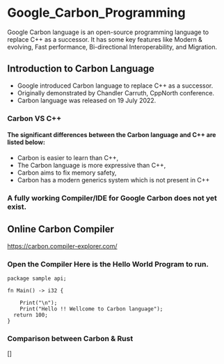 # Google_Carbon_Programming
Google Carbon language is an open-source programming language to replace C++ as a successor. It has some key features like Modern &amp; evolving, Fast performance, Bi-directional Interoperability, and Migration.

## Introduction to Carbon Language 
- Google introduced Carbon language to replace C++ as a successor.
- Originally demonstrated by Chandler Carruth, CppNorth conference.
- Carbon language was released on 19 July 2022.

### Carbon VS C++
#### The significant differences between the Carbon language and C++ are listed below:
- Carbon is easier to learn than C++,
- The Carbon language is more expressive than C++,
- Carbon aims to fix memory safety,
- Carbon has a modern generics system which is not present in C++

### A fully working Compiler/IDE for Google Carbon does not yet exist.

## Online Carbon Compiler
https://carbon.compiler-explorer.com/

### Open the Compiler Here is the Hello World Program to run.
```
package sample api;

fn Main() -> i32 {

    Print("\n");
    Print("Hello !! Wellcome to Carbon language");
  return 100;
}
```

### Comparison between Carbon & Rust
[]
